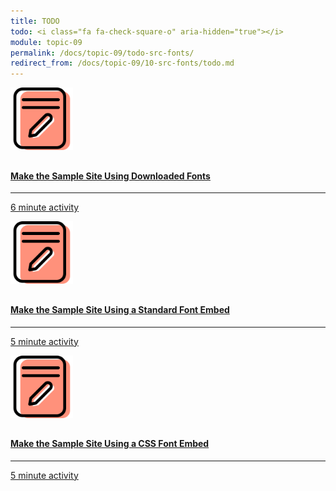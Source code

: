 ```yaml
---
title: TODO
todo: <i class="fa fa-check-square-o" aria-hidden="true"></i>
module: topic-09
permalink: /docs/topic-09/todo-src-fonts/
redirect_from: /docs/topic-09/10-src-fonts/todo.md
---
```


<div class="row text-center">
  <div class="col-lg-4">
    <div class="bs-component">
      <div class="list-group">
        <a href="{{ site.url }}/docs/topic-09/google-fonts-part-2/" target="_blank" class="list-group-item">
          <img src="../img/hw-icon-edit-file.svg" style="max-height: 100px; margin: auto; margin-bottom: 10px;" />
          <h4 class="list-group-item-heading">Make the Sample Site Using Downloaded Fonts</h4>
          <hr>
          <p class="list-group-item-text"><i class="fa fa-clock-o" aria-hidden="true"></i> 6 minute activity</p>
        </a>
      </div>
    </div>
  </div>
  <div class="col-lg-4">
    <div class="bs-component">
      <div class="list-group">
        <a href="{{ site.url }}/docs/topic-09/google-fonts-part-3/" target="_blank" class="list-group-item">
          <img src="../img/hw-icon-edit-file.svg" style="max-height: 100px; margin: auto; margin-bottom: 10px;" />
          <h4 class="list-group-item-heading">Make the Sample Site Using a Standard Font Embed</h4>
          <hr>
          <p class="list-group-item-text"><i class="fa fa-clock-o" aria-hidden="true"></i> 5 minute activity</p>
        </a>
      </div>
    </div>
  </div>
  <div class="col-lg-4">
    <div class="bs-component">
      <div class="list-group">
        <a href="{{ site.url }}/docs/topic-09/google-fonts-part-4/" target="_blank" class="list-group-item">
          <img src="../img/hw-icon-edit-file.svg" style="max-height: 100px; margin: auto; margin-bottom: 10px;" />
          <h4 class="list-group-item-heading">Make the Sample Site Using a CSS Font Embed</h4>
          <hr>
          <p class="list-group-item-text"><i class="fa fa-clock-o" aria-hidden="true"></i> 5 minute activity</p>
        </a>
      </div>
    </div>
  </div>
</div>
